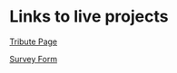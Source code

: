 # Links to live projects

[Tribute Page](https://skhatua94.github.io/fcc-projects/tribute-page/index.html)

[Survey Form](https://skhatua94.github.io/fcc-projects/survey-form/index.html)